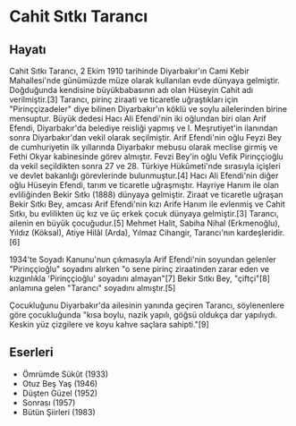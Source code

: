# Cahit Sıtkı Tarancı

## Hayatı

Cahit Sıtkı Tarancı, 2 Ekim 1910 tarihinde Diyarbakır'ın Cami Kebir Mahallesi'nde günümüzde müze olarak kullanılan evde dünyaya gelmiştir. Doğduğunda kendisine büyükbabasının adı olan Hüseyin Cahit adı verilmiştir.[3] Tarancı, pirinç ziraati ve ticaretle uğraştıkları için "Pirinççizadeler" diye bilinen Diyarbakır'ın köklü ve soylu ailelerinden birine mensuptur. Büyük dedesi Hacı Ali Efendi'nin iki oğlundan biri olan Arif Efendi, Diyarbakır'da belediye reisliği yapmış ve I. Meşrutiyet'in ilanından sonra Diyarbakır'dan vekil olarak seçilmiştir. Arif Efendi'nin oğlu Feyzi Bey de cumhuriyetin ilk yıllarında Diyarbakır mebusu olarak meclise girmiş ve Fethi Okyar kabinesinde görev almıştır. Fevzi Bey'in oğlu Vefik Pirinççioğlu da vekil seçildikten sonra 27 ve 28. Türkiye Hükûmeti'nde sırasıyla içişleri ve devlet bakanlığı görevlerinde bulunmuştur.[4] Hacı Ali Efendi'nin diğer oğlu Hüseyin Efendi, tarım ve ticaretle uğraşmıştır. Hayriye Hanım ile olan evliliğinden Bekir Sıtkı (1888) dünyaya gelmiştir. Ziraat ve ticaretle uğraşan Bekir Sıtkı Bey, amcası Arif Efendi'nin kızı Arife Hanım ile evlenmiş ve Cahit Sıtkı, bu evlilikten üç kız ve üç erkek çocuk dünyaya gelmiştir.[3] Tarancı, ailenin en büyük çocuğudur.[5] Mehmet Halit, Sabiha Nihal (Erkmenoğlu), Yıldız (Köksal), Atiye Hilâl (Arda), Yılmaz Cihangir, Tarancı'nın kardeşleridir.[6]

1934'te Soyadı Kanunu'nun çıkmasıyla Arif Efendi'nin soyundan gelenler "Pirinççioğlu" soyadını alırken "o sene pirinç ziraatinden zarar eden ve kızgınlıkla 'Pirinççioğlu' soyadını almayan"[7] Bekir Sıtkı Bey, "çiftçi"[8] anlamına gelen "Tarancı" soyadını almıştır.[5]

Çocukluğunu Diyarbakır'da ailesinin yanında geçiren Tarancı, söylenenlere göre çocukluğunda "kısa boylu, nazik yapılı, göğsü oldukça dar yapılıydı. Keskin yüz çizgilere ve koyu kahve saçlara sahipti."[9]

## Eserleri

* Ömrümde Sükût (1933)
* Otuz Beş Yaş (1946)
* Düşten Güzel (1952)
* Sonrası (1957)
* Bütün Şiirleri (1983)
